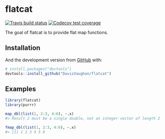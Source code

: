 
<!-- README.md is generated from README.Rmd. Please edit that file -->

# flatcat

<!-- badges: start -->

[![Travis build
status](https://travis-ci.org/DavisVaughan/flatcat.svg?branch=master)](https://travis-ci.org/DavisVaughan/flatcat)
[![Codecov test
coverage](https://codecov.io/gh/DavisVaughan/flatcat/branch/master/graph/badge.svg)](https://codecov.io/gh/DavisVaughan/flatcat?branch=master)
<!-- badges: end -->

The goal of flatcat is to provide flat map functions.

## Installation

And the development version from [GitHub](https://github.com/) with:

``` r
# install.packages("devtools")
devtools::install_github("DavisVaughan/flatcat")
```

## Examples

``` r
library(flatcat)
library(purrr)

map_dbl(list(1, 2:3, 4:6), ~.x)
#> Result 2 must be a single double, not an integer vector of length 2

fmap_dbl(list(1, 2:3, 4:6), ~.x)
#> [1] 1 2 3 4 5 6
```
